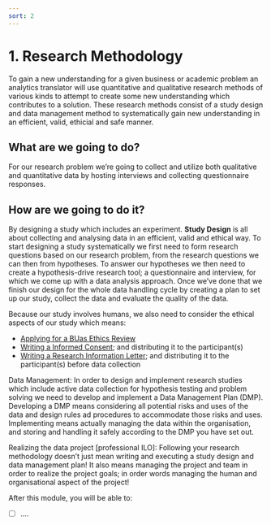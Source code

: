 ```yaml
---
sort: 2
---
```


# 1. Research Methodology
To gain a new understanding for a given business or academic problem an analytics translator will use quantitative and qualitative research methods of various kinds to attempt to create some new understanding which contributes to a solution. These research methods consist of a study design and data management method to systematically gain new understanding in an efficient, valid, ethicial and safe manner. 

## What are we going to do?
For our research problem we’re going to collect and utilize both qualitative and quantitative data by hosting interviews and collecting questionnaire responses.

## How are we going to do it?
By designing a study which includes an experiment. 
**Study Design** is all about collecting and analysing data in an efficient, valid and ethical way. To start designing a study systematically we first need to form research questions based on our research problem, from the research questions we can then from hypotheses. To answer our hypotheses we then need to create a hypothesis-drive research tool; a questionnaire and interview, for which we come up with a data analysis approach. Once we’ve done that we finish our design for the whole data handling cycle by creating a plan to set up our study, collect the data and evaluate the quality of the data. 

Because our study involves humans, we also need to consider the ethical aspects of our study which means:
-	[Applying for a BUas Ethics Review](https://docs.google.com/document/d/166AeV0NsMyyLlpPOaeC1Xo0bSvLRM_HN?rtpof=true&authuser=bram.heijligers%40gmail.com&usp=drive_fs)
-	[Writing a Informed Consent](https://docs.google.com/document/d/166IJ62T9OEnrNnJgmgAH2aiSS-mM6Uzd?rtpof=true&authuser=bram.heijligers%40gmail.com&usp=drive_fs); and distributing it to the participant(s)
-	[Writing a Research Information Letter](https://docs.google.com/document/d/16AFZ7TrJ9ociGr6-D0dHLyiFe2WT_2L5?rtpof=true&authuser=bram.heijligers%40gmail.com&usp=drive_fs); and distributing it to the participant(s) before data collection

Data Management:
In order to design and implement research studies which include active data collection for hypothesis testing and problem solving we need to develop and implement a Data Management Plan (DMP). Developing a DMP means considering all potential risks and uses of the data and design rules ad procedures to accommodate those risks and uses. Implementing means actually managing the data within the organisation, and storing and handling it safely according to the DMP you have set out.

Realizing the data project [professional ILO]:
Following your research methodology doesn’t just mean writing and executing a study design and data management plan! It also means managing the project and team in order to realize the project goals; in order words managing the human and organisational aspect of the project!


After this module, you will be able to:
- [ ] ....


